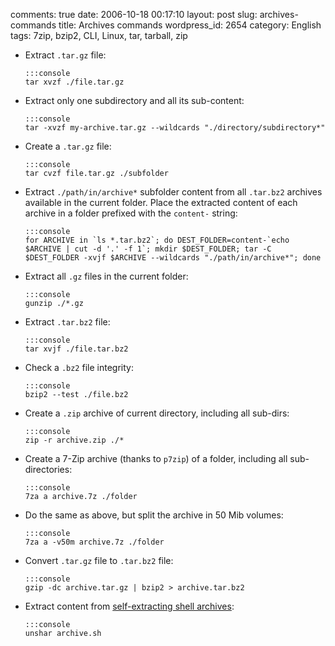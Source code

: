 comments: true
date: 2006-10-18 00:17:10
layout: post
slug: archives-commands
title: Archives commands
wordpress_id: 2654
category: English
tags: 7zip, bzip2, CLI, Linux, tar, tarball, zip



  * Extract `.tar.gz` file:


        :::console
        tar xvzf ./file.tar.gz






  * Extract only one subdirectory and all its sub-content:


        :::console
        tar -xvzf my-archive.tar.gz --wildcards "./directory/subdirectory*"






  * Create a `.tar.gz` file:


        :::console
        tar cvzf file.tar.gz ./subfolder






  * Extract `./path/in/archive*` subfolder content from all `.tar.bz2` archives available in the current folder. Place the extracted content of each archive in a folder prefixed with the `content-` string:


        :::console
        for ARCHIVE in `ls *.tar.bz2`; do DEST_FOLDER=content-`echo $ARCHIVE | cut -d '.' -f 1`; mkdir $DEST_FOLDER; tar -C $DEST_FOLDER -xvjf $ARCHIVE --wildcards "./path/in/archive*"; done






  * Extract all `.gz` files in the current folder:


        :::console
        gunzip ./*.gz






  * Extract `.tar.bz2` file:


        :::console
        tar xvjf ./file.tar.bz2






  * Check a `.bz2` file integrity:


        :::console
        bzip2 --test ./file.bz2






  * Create a `.zip` archive of current directory, including all sub-dirs:


        :::console
        zip -r archive.zip ./*






  * Create a 7-Zip archive (thanks to `p7zip`) of a folder, including all sub-directories:


        :::console
        7za a archive.7z ./folder






  * Do the same as above, but split the archive in 50 Mib volumes:


        :::console
        7za a -v50m archive.7z ./folder






  * Convert `.tar.gz` file to `.tar.bz2` file:


        :::console
        gzip -dc archive.tar.gz | bzip2 > archive.tar.bz2






  * Extract content from [self-extracting shell archives](http://en.wikipedia.org/wiki/Shar):


        :::console
        unshar archive.sh






